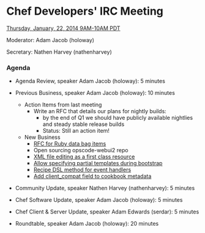 # Chef Developers' IRC Meeting

[Thursday, January, 22, 2014 9AM-10AM PDT](http://www.timeanddate.com/worldclock/fixedtime.html?msg=%23chef-hacking+developers%27+meeting&iso=20150122T12&p1=419&ah=1)

Moderator:  Adam Jacob (holoway)

Secretary:  Nathen Harvey (nathenharvey)

### Agenda
* Agenda Review, speaker Adam Jacob (holoway): 5 minutes
* Previous Business, speaker Adam Jacob (holoway): 10 minutes
  * Action Items from last meeting
    * Write an RFC that details our plans for nightly builds:
      * by the end of Q1 we should have publicly available nightlies and steady stable release builds
      * Status:  Still an action item!
  * New Business
    * [RFC for Ruby data bag items](https://github.com/opscode/chef-rfc/pull/79)
    * Open sourcing opscode-webui2 repo
    * [XML file editing as a first class resource](https://github.com/opscode/chef-rfc/pull/81)
    * [Allow specifying partial templates during bootstrap](https://github.com/opscode/chef-rfc/pull/82)
    * [Recipe DSL method for event handlers](https://github.com/opscode/chef-rfc/pull/83)
    * [Add client_compat field to cookbook metadata](https://github.com/opscode/chef-rfc/pull/84)

* Community Update, speaker Nathen Harvey (nathenharvey): 5 minutes
* Chef Software Update, speaker Adam Jacob (holoway): 5 minutes
* Chef Client & Server Update, speaker Adam Edwards (serdar): 5 minutes
* Roundtable, speaker Adam Jacob (holoway): 20 minutes
